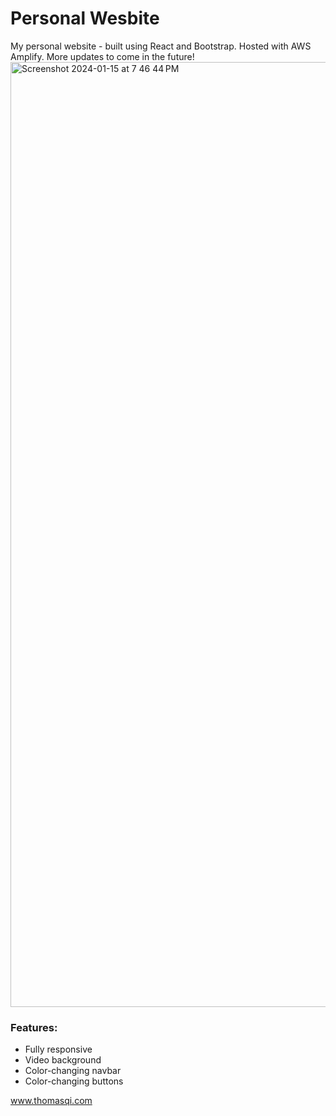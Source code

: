 <h1>Personal Wesbite</h1>

My personal website - built using React and Bootstrap. Hosted with AWS Amplify. More updates to come in the future!
<img width="1512" alt="Screenshot 2024-01-15 at 7 46 44 PM" src="https://github.com/ThomasQi3141/personal-website/assets/131242218/1abc0367-c226-4526-b19f-d576ff8b3b4a">

### Features:
- Fully responsive
- Video background
- Color-changing navbar
- Color-changing buttons

<a href="https://www.thomasqi.com" target=”_blank”>www.thomasqi.com</a>
